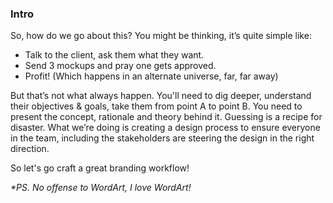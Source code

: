 ### Intro
So, how do we go about this? You might be thinking, it’s quite simple like:
- Talk to the client, ask them what they want.
- Send 3 mockups and pray one gets approved.
- Profit! (Which happens in an alternate universe, far, far away)

But that’s not what always happen. You'll need to dig deeper, understand their objectives & goals, take them from point A to point B. You need to present the concept, rationale and theory behind it. Guessing is a recipe for disaster. What we’re doing is creating a design process to ensure everyone in the team, including the stakeholders are steering the design in the right direction.

So let's go craft a great branding workflow!

_*PS. No offense to WordArt, I love WordArt!_